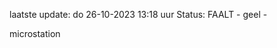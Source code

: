 laatste update: 
do 26-10-2023 13:18   uur 
Status: FAALT - geel - 
<div class="service Y">microstation</div>